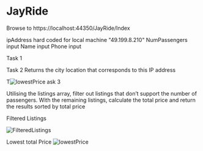 # JayRide

Browse to 
https://localhost:44350/JayRide/Index

ipAddress hard coded for local machine "49.199.8.210"
NumPassengers input 
Name input
Phone input


Task 1

Task 2
Returns the city location that corresponds to this IP address



T![lowestPrice](https://user-images.githubusercontent.com/74038553/220517499-314893e0-06e1-4db9-814a-514de315576d.png)
ask 3

Utilising the listings array, filter out listings that don’t support the number
of passengers. With the remaining listings, calculate the total price and
return the results sorted by total price

Filtered Listings

![FilteredListings](https://user-images.githubusercontent.com/74038553/220517345-3c0684a6-b82c-4841-9be6-c961d7d8db05.png)

Lowest total Price
![lowestPrice](https://user-images.githubusercontent.com/74038553/220517483-c406ca8c-d9b5-4f17-8a6c-5283c65e07b8.png)
